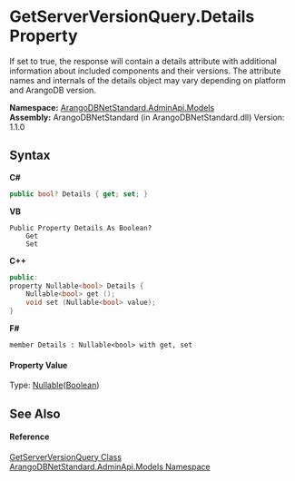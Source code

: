 # GetServerVersionQuery.Details Property 
 

If set to true, the response will contain a details attribute with additional information about included components and their versions. The attribute names and internals of the details object may vary depending on platform and ArangoDB version.

**Namespace:**&nbsp;<a href="09a5369e-c1cb-35e0-2a36-7817d39ab37d">ArangoDBNetStandard.AdminApi.Models</a><br />**Assembly:**&nbsp;ArangoDBNetStandard (in ArangoDBNetStandard.dll) Version: 1.1.0

## Syntax

**C#**<br />
``` C#
public bool? Details { get; set; }
```

**VB**<br />
``` VB
Public Property Details As Boolean?
	Get
	Set
```

**C++**<br />
``` C++
public:
property Nullable<bool> Details {
	Nullable<bool> get ();
	void set (Nullable<bool> value);
}
```

**F#**<br />
``` F#
member Details : Nullable<bool> with get, set

```


#### Property Value
Type: <a href="https://docs.microsoft.com/dotnet/api/system.nullable-1" target="_blank" rel="noopener noreferrer">Nullable</a>(<a href="https://docs.microsoft.com/dotnet/api/system.boolean" target="_blank" rel="noopener noreferrer">Boolean</a>)

## See Also


#### Reference
<a href="8ecb80dc-b954-d614-2e50-70d93d8f3c5e">GetServerVersionQuery Class</a><br /><a href="09a5369e-c1cb-35e0-2a36-7817d39ab37d">ArangoDBNetStandard.AdminApi.Models Namespace</a><br />